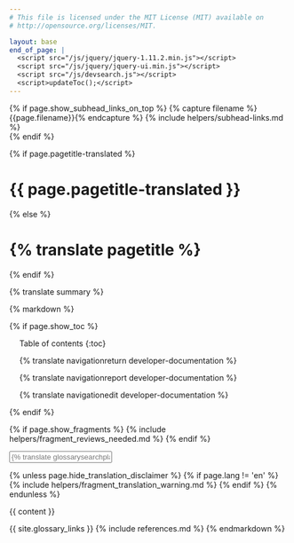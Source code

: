 ```yaml
---
# This file is licensed under the MIT License (MIT) available on
# http://opensource.org/licenses/MIT.

layout: base
end_of_page: |
  <script src="/js/jquery/jquery-1.11.2.min.js"></script>
  <script src="/js/jquery/jquery-ui.min.js"></script>
  <script src="/js/devsearch.js"></script>
  <script>updateToc();</script>
---
```

<link rel="stylesheet" href="/css/jquery-ui.min.css">

{% if page.show_subhead_links_on_top %}
{% capture filename %}{{page.filename}}{% endcapture %}
{% include helpers/subhead-links.md %}
<br>
{% endif %}

{% if page.pagetitle-translated %}
<h1>{{ page.pagetitle-translated }}</h1>
{% else %}
<h1>{% translate pagetitle %}</h1>
{% endif %}
<p class="summary">{% translate summary %}</p>

{% markdown %}

{% if page.show_toc %}
<div markdown="1" id="toc" class="toc"><div markdown="1">

* Table of contents
{:toc}

<ul class="goback"><li><a href="/{{ page.lang }}/developer-documentation">{% translate navigationreturn developer-documentation %}</a></li></ul>
<ul class="reportissue"><li><a href="https://github.com/bitcoin-dot-org/bitcoin.org/issues/new" onmouseover="updateIssue(event);">{% translate navigationreport developer-documentation %}</a></li></ul>
<ul class="editsource"><li><a href="https://github.com/bitcoin-dot-org/bitcoin.org/tree/master/_includes" onmouseover="updateSource(event);">{% translate navigationedit developer-documentation %}</a></li></ul>

</div></div>
<div markdown="1" class="toccontent">
{% endif %}

{% if page.show_fragments %}
{% include helpers/fragment_reviews_needed.md %}
{% endif %}

<input id="glossary_term" class="glossary_term" placeholder="{% translate glossarysearchplaceholder developer-documentation %}">

{% unless page.hide_translation_disclaimer %}
{% if page.lang != 'en' %}
{% include helpers/fragment_translation_warning.md %}
{% endif %}
{% endunless %}

{{ content }}

{{ site.glossary_links }}
{% include references.md %}
{% endmarkdown %}
